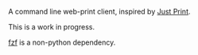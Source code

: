 A command line web-print client, inspired by [Just Print](https://chrome.google.com/webstore/detail/just-print/kpkbjbgijemjeodkeocdjknhdcdmkmdf).

This is a work in progress.

[fzf](https://github.com/junegunn/fzf) is a non-python dependency.
